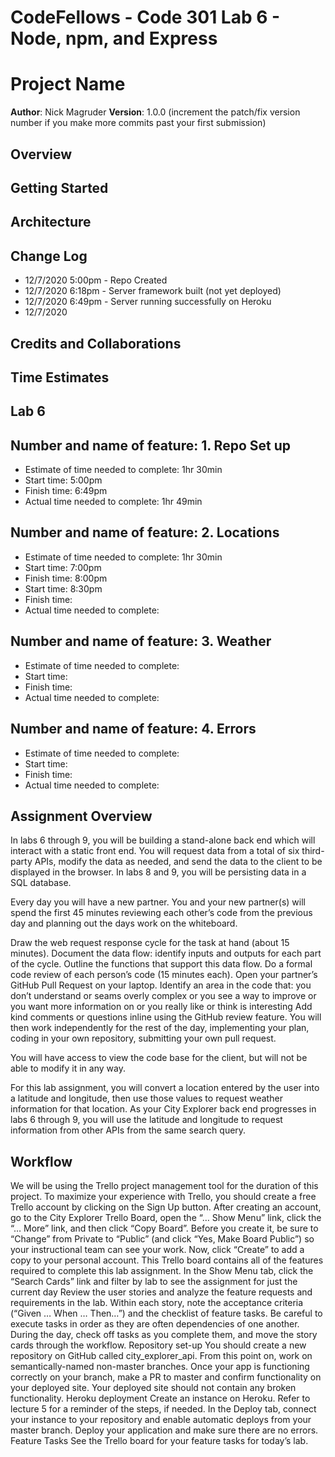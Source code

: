 # CodeFellows - Code 301 Lab 6 - Node, npm, and Express

# Project Name

**Author**: Nick Magruder
**Version**: 1.0.0 (increment the patch/fix version number if you make more commits past your first submission)

## Overview
<!-- Provide a high level overview of what this application is and why you are building it, beyond the fact that it's an assignment for this class. (i.e. What's your problem domain?) -->

## Getting Started
<!-- What are the steps that a user must take in order to build this app on their own machine and get it running? -->

## Architecture
<!-- Provide a detailed description of the application design. What technologies (languages, libraries, etc) you're using, and any other relevant design information. -->

## Change Log
* 12/7/2020 5:00pm - Repo Created
* 12/7/2020 6:18pm - Server framework built (not yet deployed)
* 12/7/2020 6:49pm - Server running successfully on Heroku
* 12/7/2020 


## Credits and Collaborations
<!-- Give credit (and a link) to other people or resources that helped you build this application. -->

## Time Estimates

## Lab 6
## Number and name of feature: 1. Repo Set up
* Estimate of time needed to complete: 1hr 30min
* Start time: 5:00pm
* Finish time: 6:49pm
* Actual time needed to complete: 1hr 49min

## Number and name of feature: 2. Locations
* Estimate of time needed to complete: 1hr 30min
* Start time: 7:00pm
* Finish time: 8:00pm
* Start time: 8:30pm
* Finish time: 
* Actual time needed to complete: 

## Number and name of feature: 3. Weather
* Estimate of time needed to complete: 
* Start time: 
* Finish time: 
* Actual time needed to complete: 

## Number and name of feature: 4. Errors
* Estimate of time needed to complete: 
* Start time: 
* Finish time: 
* Actual time needed to complete: 

## Assignment Overview
In labs 6 through 9, you will be building a stand-alone back end which will interact with a static front end. You will request data from a total of six third-party APIs, modify the data as needed, and send the data to the client to be displayed in the browser. In labs 8 and 9, you will be persisting data in a SQL database.

Every day you will have a new partner. You and your new partner(s) will spend the first 45 minutes reviewing each other’s code from the previous day and planning out the days work on the whiteboard.

Draw the web request response cycle for the task at hand (about 15 minutes).
Document the data flow: identify inputs and outputs for each part of the cycle.
Outline the functions that support this data flow.
Do a formal code review of each person’s code (15 minutes each).
Open your partner’s GitHub Pull Request on your laptop.
Identify an area in the code that:
you don’t understand
or seams overly complex
or you see a way to improve
or you want more information on
or you really like or think is interesting
Add kind comments or questions inline using the GitHub review feature.
You will then work independently for the rest of the day, implementing your plan, coding in your own repository, submitting your own pull request.

You will have access to view the code base for the client, but will not be able to modify it in any way.

For this lab assignment, you will convert a location entered by the user into a latitude and longitude, then use those values to request weather information for that location. As your City Explorer back end progresses in labs 6 through 9, you will use the latitude and longitude to request information from other APIs from the same search query.

## Workflow
We will be using the Trello project management tool for the duration of this project.
To maximize your experience with Trello, you should create a free Trello account by clicking on the Sign Up button.
After creating an account, go to the City Explorer Trello Board, open the “… Show Menu” link, click the “… More” link, and then click “Copy Board”. Before you create it, be sure to “Change” from Private to “Public” (and click “Yes, Make Board Public”) so your instructional team can see your work. Now, click “Create” to add a copy to your personal account.
This Trello board contains all of the features required to complete this lab assignment.
In the Show Menu tab, click the “Search Cards” link and filter by lab to see the assignment for just the current day
Review the user stories and analyze the feature requests and requirements in the lab.
Within each story, note the acceptance criteria (“Given … When … Then…”) and the checklist of feature tasks. Be careful to execute tasks in order as they are often dependencies of one another.
During the day, check off tasks as you complete them, and move the story cards through the workflow.
Repository set-up
You should create a new repository on GitHub called city_explorer_api.
From this point on, work on semantically-named non-master branches. Once your app is functioning correctly on your branch, make a PR to master and confirm functionality on your deployed site. Your deployed site should not contain any broken functionality.
Heroku deployment
Create an instance on Heroku. Refer to lecture 5 for a reminder of the steps, if needed.
In the Deploy tab, connect your instance to your repository and enable automatic deploys from your master branch. Deploy your application and make sure there are no errors.
Feature Tasks
See the Trello board for your feature tasks for today’s lab.

